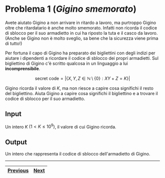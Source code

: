 # Problema 1 (*Gigino smemorato*)
Avete aiutato Gigino a non arrivare in ritardo a lavoro, ma purtroppo Gigino oltre che ritardatario è anche molto smemorato.
Infatti non ricorda il codice di sblocco per il suo armadietto in cui ha riposto la tuta e il casco da lavoro.
(Anche se Gigino non è molto sveglio, sa bene che la sicurezza viene prima di tutto!)

Per fortuna il capo di Gigino ha preparato dei bigliettini con degli indizi per aiutare i dipendenti a ricordare il codice di sblocco dei propri armadietti.
Sul bigliettino di Gigino c'è scritto qualcosa in un linguaggio a lui **incomprensibile**.

$$\text{secret code} = \vert \lbrace X,Y,Z \in \mathbb{N} \setminus \lbrace 0 \rbrace : XY + Z = K \rbrace \vert$$

Gigino ricorda il valore di $K$, ma non riesce a capire cosa significhi il resto del bigliettino.
Aiuta Gigino a capire cosa significhi il bigliettino e a trovare il codice di sblocco per il suo armadietto.

## Input
Un intero $K$ $(1 < K \leq 10^9)$, il valore di cui Gigino ricorda.

## Output
Un intero che rappresenta il codice di sblocco dell'armadietto di Gigino.


----------------

| [Previous](../0/README.md) | [Next](../2/README.md) |
| ----- | ----- |
